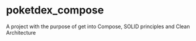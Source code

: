 # poketdex_compose
A project with the purpose of get into Compose, SOLID principles and Clean Architecture
